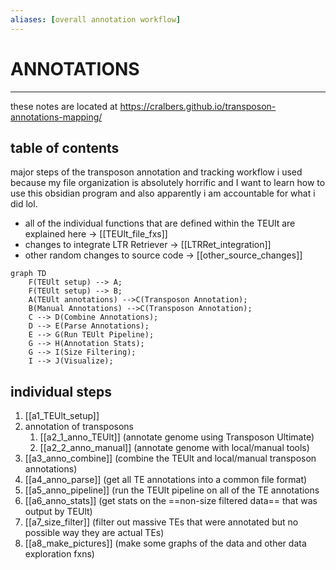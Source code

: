 ```yaml
---
aliases: [overall annotation workflow]
---
```

# ANNOTATIONS
---
these notes are located at https://cralbers.github.io/transposon-annotations-mapping/

## table of contents
major steps of the transposon annotation and tracking workflow i used because my file organization is absolutely horrific and I want to learn how to use this obsidian program and also apparently i am accountable for what i did lol.

- all of the individual functions that are defined within the TEUlt are explained here -> [[TEUlt_file_fxs]]
- changes to integrate LTR Retriever -> [[LTRRet_integration]]
- other random changes to source code -> [[other_source_changes]]


``` mermaid 
graph TD
	F(TEUlt setup) --> A;
	F(TEUlt setup) --> B;
	A(TEUlt annotations) -->C(Transposon Annotation);
	B(Manual Annotations) -->C(Transposon Annotation);
	C --> D(Combine Annotations);
	D --> E(Parse Annotations);
	E --> G(Run TEUlt Pipeline);
	G --> H(Annotation Stats);
	G --> I(Size Filtering);
	I --> J(Visualize);

```




## individual steps
1. [[a1_TEUlt_setup]]
2. annotation of transposons
	1. [[a2_1_anno_TEUlt]] (annotate genome using Transposon Ultimate)
	2. [[a2_2_anno_manual]] (annotate genome with local/manual tools)
3. [[a3_anno_combine]] (combine the TEUlt and local/manual transposon annotations)
4. [[a4_anno_parse]] (get all TE annotations into a common file format)
5. [[a5_anno_pipeline]] (run the TEUlt pipeline on all of the TE annotations
6. [[a6_anno_stats]] (get stats on the ==non-size filtered data== that was output by TEUlt)
7. [[a7_size_filter]] (filter out massive TEs that were annotated but no possible way they are actual TEs)
8. [[a8_make_pictures]] (make some graphs of the data and other data exploration fxns)
